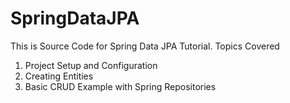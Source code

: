 # SpringDataJPA
This is Source Code for Spring Data JPA Tutorial. Topics Covered 

1. Project Setup and Configuration
2. Creating Entities
3. Basic CRUD Example with Spring Repositories
